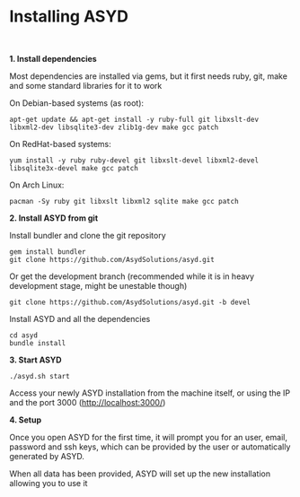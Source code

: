 Installing ASYD
===============
<br/>

**1. Install dependencies**

Most dependencies are installed via gems, but it first needs ruby, git, make and some standard
libraries for it to work

On Debian-based systems (as root):

    apt-get update && apt-get install -y ruby-full git libxslt-dev libxml2-dev libsqlite3-dev zlib1g-dev make gcc patch

On RedHat-based systems:

    yum install -y ruby ruby-devel git libxslt-devel libxml2-devel libsqlite3x-devel make gcc patch

On Arch Linux:

    pacman -Sy ruby git libxslt libxml2 sqlite make gcc patch

**2. Install ASYD from git**

Install bundler and clone the git repository

    gem install bundler
    git clone https://github.com/AsydSolutions/asyd.git

Or get the development branch (recommended while it is in heavy development stage,
might be unestable though)

    git clone https://github.com/AsydSolutions/asyd.git -b devel

Install ASYD and all the dependencies

    cd asyd
    bundle install

**3. Start ASYD**

    ./asyd.sh start

Access your newly ASYD installation from the machine itself, or using the IP and
the port 3000
([http://localhost:3000/](http://localhost:3000/))

**4. Setup**

Once you open ASYD for the first time, it will prompt you for an user, email, password
and ssh keys, which can be provided by the user or automatically generated by ASYD.

When all data has been provided, ASYD will set up the new installation allowing you to use it
